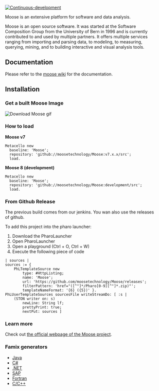 [![Continuous-development](https://github.com/moosetechnology/Moose/actions/workflows/continuous.yml/badge.svg)](https://github.com/moosetechnology/Moose/actions/workflows/continuous.yml)

Moose is an extensive platform for software and data analysis.

Moose is an open source software. It was started at the Software Composition Group from the University of Bern in 1996 and is currently contributed to and used by multiple partners. It offers multiple services ranging from importing and parsing data, to modeling, to measuring, querying, mining, and to building interactive and visual analysis tools.

## Documentation

Please refer to the [moose wiki](https://moosetechnology.github.io/moose-wiki/) for the documentation.

## Installation

### Get a built Moose Image

![Download Moose gif](https://moosetechnology.github.io/moose-wiki/Beginners/res/downloadMoose.gif)

### How to load

**Moose v7**

```smalltalk
Metacello new
  baseline: 'Moose';
  repository: 'github://moosetechnology/Moose:v7.x.x/src';
  load.
```

**Moose 8 (development)**

```smalltalk
Metacello new
  baseline: 'Moose';
  repository: 'github://moosetechnology/Moose:development/src';
  load.
```

### From Github Release

The previous build comes from our jenkins.
You wan also use the releases of github.


To add this project into the pharo launcher:

1. Download the PharoLauncher
2. Open PharoLauncher
3. Open a playground (Ctrl + O, Ctrl + W)
4. Execute the following piece of code

```Smalltalk
| sources |
sources := {
    PhLTemplateSource new
        type: #HttpListing;
        name: 'Moose';
        url: 'https://github.com/moosetechnology/Moose/releases';
        filterPattern: 'href="([^"]*/Pharo[0-9][^"]*.zip)"';
        templateNameFormat: '{6} ({5})' }.
PhLUserTemplateSources sourcesFile writeStreamDo: [ :s | 
    (STON writer on: s)
        newLine: String lf;
        prettyPrint: true;
        nextPut: sources ]
```

### Learn more
Check out [the official webpage of the Moose project](http://moosetechnology.org). 

### Famix generators
- [Java](https://github.com/feenkcom/jdt2famix) 
- [C#](https://github.com/feenkcom/roslyn2famix) 
- [.NET](http://www.sharpmetrics.net/index.php/famix-generator)
- [SAP](https://github.com/RainerWinkler/Moose-FAMIX-SAP-Extractor)
- [Fortran](https://github.com/NicolasAnquetil/VerveineF.git)
- [C/C++](https://github.com/Synectique/VerveineC-Cpp.git)
